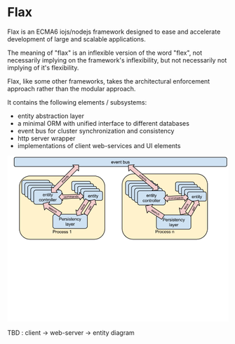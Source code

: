 # Flax
Flax is an ECMA6 iojs/nodejs framework designed to ease and accelerate development of large and scalable applications.

The meaning of "flax" is an inflexible version of the word "flex", not necessarily implying on the framework's inflexibility, but not necessarily not implying of it's flexibility.

Flax, like some other frameworks, takes the architectural enforcement approach rather than the modular approach. 

It contains the following elements / subsystems:

*   entity abstraction layer 
*   a minimal ORM with unified interface to different databases
*   event bus for cluster synchronization and consistency
*   http server wrapper
*   implementations of client web-services and UI elements 


![cluster overview](/docs/cluster.png?raw=true)


TBD : client -> web-server -> entity diagram